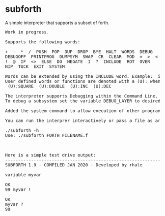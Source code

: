# subforth
A simple interpreter that supports a subset of forth.
<pre>
Work in progress.

Supports the following words:

+  -  *  /  PUSH  POP  DUP  DROP  BYE  HALT  WORDS  DEBUG
DEBUGOFF  PRINTPROG  DUMPSYM  SWAP  CR  CLEAR  MOD  =  >  <  SEE  VARIABLE
!  @  IF  <>  ELSE  DO  NEGATE  I  ?  INCLUDE  ROT  OVER
NIP  TUCK  EXIT  SYSTEM

Words can be extended by using the INCLUDE word. Example:  include functions.txt or include "functions.txt"
User defined words or functions are denoted with a (U): when you list the word dictionary.
 (U):SQUARE  (U):DOUBLE  (U):INC  (U):DEC
 
The interpreter supports Debugging within the Command Line. DEBUG turns full debugging on. DEBUGOFF turns it off. 
To debug a subsystem set the variable DEBUG_LAYER to desired level and re compile.

Added the system command to allow execution of other programs.

You can run the interprer interactively or pass a file as argument to run as a script.

./subforth -h
Use: ./subforth FORTH_FILENAME.f



Here is a simple test drive output:
--------------------------------------------------------------------------------------------------------------------------------
SUBFORTH 1.0 - COMPILED JAN 2020 - Developed by rhale

variable myvar

OK
99 myvar !

OK
myvar ?
99
OK
.s
[ ]

OK
myvar @

OK
.s
[ 99 ]

OK
1 +

OK
.s
[ 100 ]

OK
: SQUARE DUP * ;

OK
SQUARE

OK
.s
[ 10000 ]

OK
clear

OK
.s
[ ]

OK
." hello world!"
hello world!
OK
: LOOP10 10 0 DO ." Processing " I . CR LOOP ;

OK
LOOP10
Processing 0
Processing 1
Processing 2
Processing 3
Processing 4
Processing 5
Processing 6
Processing 7
Processing 8
Processing 9
Processing 10

OK
system "ls"
a.out  conditions.txt  functions.txt  Makefile  myforth.c  test.f  todo.txt

OK
: IFELSE90 90 > IF ." GREATER THAN 90" ELSE ." LESS THAN 90" THEN ;

OK
88

OK
IFELSE90
LESS THAN 90
OK
99

OK
IFELSE90
GREATER THAN 90
OK
DUMPSYM
LOOP10 => 10 0 DO ." Processing " I . CR LOOP
IFELSE90 => 90 > IF ." GREATER THAN 90" ELSE ." LESS THAN 90" THEN
VARSTACK contains: 'IFELSE90'
1 2 3 4

OK
ROT

OK
.s
[ 1 3 4 2 ]

OK
+

OK
.s
[ 1 3 6 ]

OK
+

OK
.s
[ 1 9 ]

OK
+

OK
.s
[ 10 ]


</pre>
